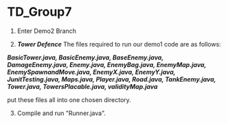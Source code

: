 # TD_Group7
1. Enter Demo2 Branch

2. ***Tower Defence***
The files required to run our demo1 code are as follows:
 
  ***BasicTower.java, BasicEnemy.java, BaseEnemy.java, DamageEnemy.java, Enemy.java, EnemyBag.java, EnemyMap.java, EnemySpawnandMove.java, EnemyX.java, EnemyY.java, JunitTesting.java, Maps.java, Player.java, Road.java, TankEnemy.java, Tower.java, TowersPlacable.java, validityMap.java***
  
  put these files all into one chosen directory.
  
3. Compile and run "Runner.java".
